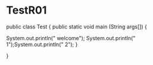 # TestR01

public class Test
{
public static void main (String args[])
{


System.out.println(" welcome");
System.out.println(" 1");System.out.println(" 2");
}

}
